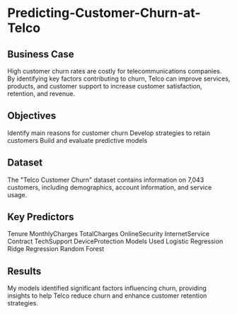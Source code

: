 # Predicting-Customer-Churn-at-Telco

## Business Case
High customer churn rates are costly for telecommunications companies. By identifying key factors contributing to churn, Telco can improve services, products, and customer support to increase customer satisfaction, retention, and revenue.

## Objectives
Identify main reasons for customer churn
Develop strategies to retain customers
Build and evaluate predictive models

## Dataset
The "Telco Customer Churn" dataset contains information on 7,043 customers, including demographics, account information, and service usage.

## Key Predictors
Tenure
MonthlyCharges
TotalCharges
OnlineSecurity
InternetService
Contract
TechSupport
DeviceProtection
Models Used
Logistic Regression
Ridge Regression
Random Forest

## Results
My models identified significant factors influencing churn, providing insights to help Telco reduce churn and enhance customer retention strategies.

